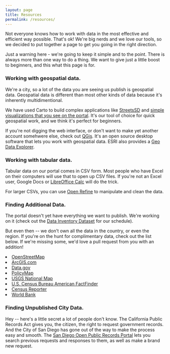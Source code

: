 ```yaml
---
layout: page
title: Resources
permalink: /resources/
---
```


Not everyone knows how to work with data in the most effective and efficient way possible.  That's ok!  We're big nerds and we love our tools, so we decided to put together a page to get you going in the right direction.

Just a warning here - we're going to keep it simple and to the point.  There is always more than one way to do a thing.  We want to give just a little boost to beginners, and this what this page is for.

### Working with geospatial data.
We're a city, so a lot of the data you are seeing us publish is geospatial data.  Geospatial data is different than most other kinds of data because it's inherently multidimentional.  

We have used Carto to build complex applications like [StreetsSD](http://streets.sandiego.gov) and [simple visualizations that you see on the portal](data.sandiego.gov).  It's our tool of choice for quick geospatial work, and we think it's perfect for beginners.  

If you're not digging the web interface, or don't want to make yet another account somehwere else, check out [QGis](http://www2.qgis.org/en/site/).  It's an open source desktop software that lets you work with geospatial data.  ESRI also provides a [Geo Data Explorer](http://www.esri.com/software/arcgis/explorer/).

### Working with tabular data.
Tabular data on our portal comes in CSV form.  Most people who have Excel on their computers will use that to open up CSV files.   If you're not an Excel user, Google Docs or [LibreOffice Calc](http://www.libreoffice.org/discover/calc/) will do the trick.  

For larger CSVs, you can use [Open Refine](http://openrefine.org/) to manipulate and clean the data.  

### Finding Additional Data.
The portal doesn't yet have everything we want to publish.  We're working on it (check out the [Data Inventory Dataset](/datasets/data-inventory/) for our schedule).  

But even then -- we don't own all the data in the country, or even the region.  If you're on the hunt for complimentary data, check out the list below.  If we're missing some, we'd love a pull request from you with an addition!

<li><a href="http://www.openstreetmap.org">OpenStreetMap</a></li>
<li><a href="http://www.arcgis.com/">ArcGIS.com</a></li>
<li><a href="http://www.data.gov/">Data.gov</a></li>
<li><a href="http://www.policymap.com/">PolicyMap</a></li>
<li><a href="http://nationalmap.gov/viewer.html">USGS National Map</a></li>
<li><a href="http://factfinder.census.gov/">U.S. Census Bureau American FactFinder</a></li>
<li><a href="http://censusreporter.org/">Census Reporter</a></li>
<li><a href="http://data.worldbank.org/">World Bank</a></li>

### Finding Unpublished City Data.
Hey -- here's a little secret a lot of people don't know.  The California Public Records Act gives you, the citizen, the right to request government records.  And the City of San Diego has gone out of the way to make the process easy and smooth.  The [San Diego Open Public Records Portal](http://sandiego.nextrequest.com/) lets you search previous requests and responses to them, as well as make a brand new request.   

